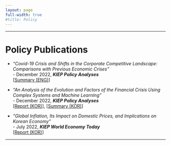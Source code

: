 ```yaml
---
layout: page
full-width: true
#title: Policy 
---
```


<hr size="2px">

# Policy Publications 
* _“Covid-19 Crisis and Shifts in the Corporate Competitive Landscape: Comparisons with Previous Economic Crises”_ <br>
  -&nbsp;December 2022, _**KIEP Policy Analyses**_ <br>
  [[Summary (ENG)](https://econhanwt.github.io/my_docs/papers/2023_04_KIEP_World_Economy_Brief_Covid19_firms.pdf)] 

* _“An Analysis of the Evolution and Factors of the Financial Crisis Using Complex Systems and Machine Learning”_ <br>
  -&nbsp;December 2022, _**KIEP Policy Analyses**_ <br>
  [[Report (KOR)](https://econhanwt.github.io/my_docs/papers/2022_12_KIEP_Policy_Analyses_FinCrisis.pdf)], [[Summary (KOR)](https://econhanwt.github.io/my_docs/papers/2022_12_KIEP_Policy_Analyses_Brief_FinCrisis.pdf)] 

* _“Global Inflation, Its Impact on Domestic Prices, and Implications on Korean Economy”_ <br>
  -&nbsp;July 2022, _**KIEP World Economy Today**_ <br>
  [[Report (KOR)](https://econhanwt.github.io/my_docs/papers/2022_07_World_Economy_Today_Global_Inflation.pdf)] 

<hr size="2px">
